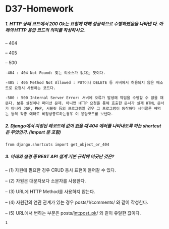 # D37-Homework

##### 1. HTTP 상태 코드에서 200 Ok는 요청에 대해 성공적으로 수행하였음을 나타낸 다. 아래의 HTTP 응답 코드의 의미를 작성하시오.

– 404 

– 405 

– 500

```
-404 : 404 Not Found: 찾는 리소스가 없다는 뜻이다.

-405 : 405 Method Not Allowed : PUT이나 DELETE 등 서버에서 허용되지 않은 메소드로 요청시 사용하는 코드다.

-500 : 500 Internal Server Error: 서버에 오류가 발생해 작업을 수행할 수 없을 때 뜬다. 보통 설정이나 퍼미션 문제. 아니면 HTTP 요청을 통해 호출한 문서가 실제 HTML 문서가 아니라 JSP, PHP, 서블릿 등의 프로그램일 경우 그 프로그램이 동작하다 세미콜론 빼먹는 등의 각종 에러로 비정상종료하는경우 이 응답코드를 보낸다.
```



##### 2. Django에서 지정된 레코드에 값이 없을 때 404 에러를 나타내도록 하는 shortcut은 무엇인가. (import 문 포함)

```
from django.shortcuts import get_object_or_404
```



##### 3.  아래의 설명 중 REST API 설계 기본 규칙에 어긋난 것은?

– (1) 자원에 필요한 경우 CRUD 동사 표현이 들어갈 수 있다. 

– (2) 자원은 대문자보다 소문자를 사용한다. 

– (3) URL에 HTTP Method를 사용하지 않는다. 

– (4) 자원간의 연관 관계가 있는 경우 posts/1/comments/ 와 같이 작성한다.

 – (5) URL에서 변하는 부분은 posts/<int:post_pk>/ 와 같이 유일한 값이다.

```
1
```

